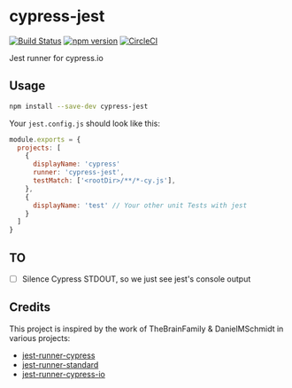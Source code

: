 # cypress-jest

[![Build Status](https://travis-ci.org/you54f/cypress-jest.svg?branch=master)](https://travis-ci.org/you54f/cypress-jest)
[![npm version](https://badge.fury.io/js/cypress-jest.svg)](https://badge.fury.io/js/cypress-jest)
[![CircleCI](https://circleci.com/gh/YOU54F/cypress-jest.svg?style=svg)](https://circleci.com/gh/YOU54F/cypress-jest)

Jest runner for cypress.io

## Usage

```sh
npm install --save-dev cypress-jest
```

Your `jest.config.js` should look like this:

```js
module.exports = {
  projects: [
    {
      displayName: 'cypress'
      runner: 'cypress-jest',
      testMatch: ['<rootDir>/**/*-cy.js'],
    },
    {
      displayName: 'test' // Your other unit Tests with jest
    }
  ]
}
```

## TO

- [ ] Silence Cypress STDOUT, so we just see jest's console output

## Credits

This project is inspired by the work of TheBrainFamily & DanielMSchmidt in various projects:

* [jest-runner-cypress](https://github.com/TheBrainFamily/jest-runner-cypress)
* [jest-runner-standard](https://github.com/TheBrainFamily/jest-runner-standard)
* [jest-runner-cypress-io](https://github.com/DanielMSchmidt/jest-runner-cypress-io)
